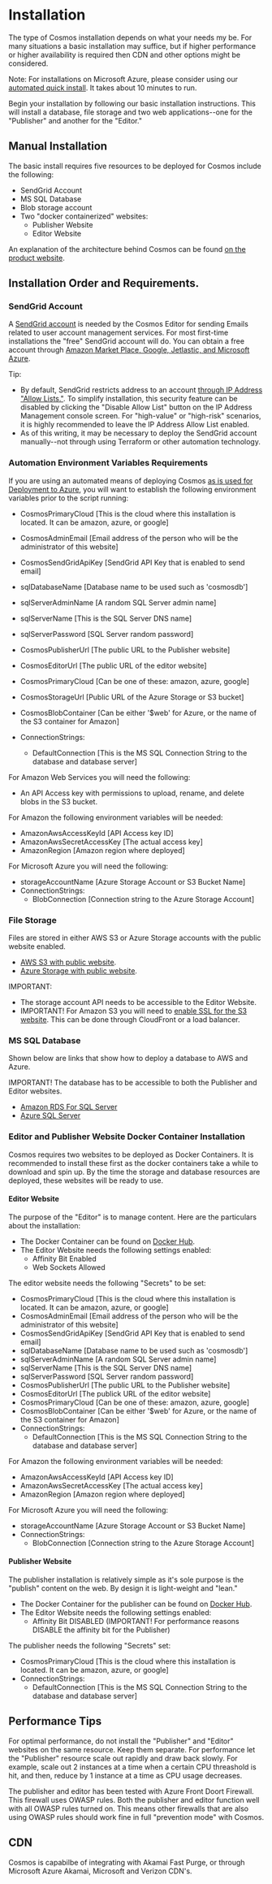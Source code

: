 # Installation

The type of Cosmos installation depends on what your needs my be. For many situations a basic installation may suffice,
but if higher performance or higher availability is required then CDN and other options might be considered.

Note: For installations on Microsoft Azure, please consider using our [automated quick install](https://cosmos.moonrise.net/get_started/install).  It takes about 10 minutes to run.

Begin your installation by following our basic installation instructions. This will install a database, file storage and
two web applications--one for the "Publisher" and another for the "Editor."

## Manual Installation

The basic install requires five resources to be deployed for Cosmos include the following: 

* SendGrid Account
* MS SQL Database
* Blob storage account
* Two "docker containerized" websites:
  * Publisher Website
  * Editor Website

An explanation of the architecture behind Cosmos can be found [on the product website](https://cosmos.moonrise.net/blog).

## Installation Order and Requirements.

### SendGrid Account

A [SendGrid account](https://docs.sendgrid.com/for-developers/partners) is needed by the Cosmos Editor for sending Emails related to user account management services. For most first-time installations the "free" SendGrid account will do.  You can obtain a free account through [Amazon Market Place, Google, Jetlastic, and Microsoft Azure](https://docs.sendgrid.com/for-developers/partners).

Tip:
* By default, SendGrid restricts address to an account [through IP Address "Allow Lists."](https://docs.sendgrid.com/ui/account-and-settings/ip-access-management). To simplify installation, this security feature can be disabled by clicking the "Disable Allow List" button on the IP Address Management console screen.  For "high-value" or "high-risk" scenarios, it is highly recommended to leave the IP Address Allow List enabled.
* As of this writing, it may be necessary to deploy the SendGrid account manually--not through using Terraform or other automation technology.

### Automation Environment Variables Requirements

If you are using an automated means of deploying Cosmos [as is used for Deployment to Azure](https://cosmos.moonrise.net/get_started/install), you will want to establish the following environment variables prior to the script running:

* CosmosPrimaryCloud [This is the cloud where this installation is located. It can be amazon, azure, or google]
* CosmosAdminEmail [Email address of the person who will be the administrator of this website]
* CosmosSendGridApiKey [SendGrid API Key that is enabled to send email]
* sqlDatabaseName [Database name to be used such as 'cosmosdb']
* sqlServerAdminName [A random SQL Server admin name]
* sqlServerName [This is the SQL Server DNS name]
* sqlServerPassword [SQL Server random password]
* CosmosPublisherUrl [The public URL to the Publisher website]
* CosmosEditorUrl [The public URL of the editor website]
* CosmosPrimaryCloud [Can be one of these: amazon, azure, google]
* CosmosStorageUrl [Public URL of the Azure Storage or S3 bucket]
* CosmosBlobContainer [Can be either '$web' for Azure, or the name of the S3 container for Amazon]

* ConnectionStrings:
  * DefaultConnection [This is the MS SQL Connection String to the database and database server]

For Amazon Web Services you will need the following:

* An API Access key with permissions to upload, rename, and delete blobs in the S3 bucket.

For Amazon the following environment variables will be needed:
* AmazonAwsAccessKeyId [API Access key ID]
* AmazonAwsSecretAccessKey [The actual access key]
* AmazonRegion [Amazon region where deployed]

For Microsoft Azure you will need the following:

* storageAccountName [Azure Storage Account or S3 Bucket Name]
* ConnectionStrings:
  * BlobConnection [Connection string to the Azure Storage Account]

### File Storage

Files are stored in either AWS S3 or Azure Storage accounts with the public website enabled.

* [AWS S3 with public website](https://docs.aws.amazon.com/AmazonS3/latest/userguide/HostingWebsiteOnS3Setup.html). 
* [Azure Storage with public website](https://docs.microsoft.com/en-us/azure/storage/blobs/storage-blob-static-website).

IMPORTANT:
* The storage account API needs to be accessible to the Editor Website.
* IMPORTANT! For Amazon S3 you will need to [enable SSL for the S3 website](https://aws.amazon.com/premiumsupport/knowledge-center/cloudfront-serve-static-website/). This can be done through CloudFront or a load balancer.

### MS SQL Database

Shown below are links that show how to deploy a database to AWS and Azure.

IMPORTANT! The database has to be accessible to both the Publisher and Editor websites.

* [Amazon RDS For SQL Server](https://aws.amazon.com/rds/sqlserver/)
* [Azure SQL Server](https://azure.microsoft.com/en-us/products/azure-sql/database/)

### Editor and Publisher Website Docker Container Installation

Cosmos requires two websites to be deployed as Docker Containers. It is recommended to install these first as the docker containers take a while to download and spin up.  By the time the storage and database resources are deployed, these websites will be ready to use.

#### Editor Website

The purpose of the "Editor" is to manage content.  Here are the particulars about the installation:

* The Docker Container can be found on [Docker Hub](https://hub.docker.com/repository/docker/toiyabe/cosmoseditor).
* The Editor Website needs the following settings enabled:
  * Affinity Bit Enabled
  * Web Sockets Allowed

The editor website needs the following "Secrets" to be set:

* CosmosPrimaryCloud [This is the cloud where this installation is located. It can be amazon, azure, or google]
* CosmosAdminEmail [Email address of the person who will be the administrator of this website]
* CosmosSendGridApiKey [SendGrid API Key that is enabled to send email]
* sqlDatabaseName [Database name to be used such as 'cosmosdb']
* sqlServerAdminName [A random SQL Server admin name]
* sqlServerName [This is the SQL Server DNS name]
* sqlServerPassword [SQL Server random password]
* CosmosPublisherUrl [The public URL to the Publisher website]
* CosmosEditorUrl [The publick URL of the editor website]
* CosmosPrimaryCloud [Can be one of these: amazon, azure, google]
* CosmosBlobContainer [Can be either '$web' for Azure, or the name of the S3 container for Amazon]
* ConnectionStrings:
  * DefaultConnection [This is the MS SQL Connection String to the database and database server]

For Amazon the following environment variables will be needed:
* AmazonAwsAccessKeyId [API Access key ID]
* AmazonAwsSecretAccessKey [The actual access key]
* AmazonRegion [Amazon region where deployed]

For Microsoft Azure you will need the following:

* storageAccountName [Azure Storage Account or S3 Bucket Name]
* ConnectionStrings:
  * BlobConnection [Connection string to the Azure Storage Account]

#### Publisher Website

The publisher installation is relatively simple as it's sole purpose is the "publish" content on the web. By design it is light-weight and "lean."

* The Docker Container for the publisher can be found on [Docker Hub](https://hub.docker.com/repository/docker/toiyabe/cosmospublisher).
* The Editor Website needs the following settings enabled:
  * Affinity Bit DISABLED (IMPORTANT! For performance reasons DISABLE the affinity bit for the Publisher)

The publisher needs the following "Secrets" set:

* CosmosPrimaryCloud [This is the cloud where this installation is located. It can be amazon, azure, or google]
* ConnectionStrings:
  * DefaultConnection [This is the MS SQL Connection String to the database and database server]


## Performance Tips

For optimal performance, do not install the "Publisher" and "Editor" websites on the same resource.  Keep them separate.  For performance let the "Publisher" resource scale out rapidly and draw back slowly.  For example, scale out 2 instances at a time when a certain CPU threashold is hit, and then, reduce by 1 instance at a time as CPU usage decreases.

The publisher and editor has been tested with Azure Front Doort Firewall. This firewall uses OWASP rules.  Both the publisher and editor function well with all OWASP rules turned on.  This means other firewalls that are also using OWASP rules should work fine in full "prevention mode" with Cosmos.

## CDN

Cosmos is capabilbe of integrating with Akamai Fast Purge, or through Microsoft Azure Akamai, Microsoft and Verizon CDN's.
